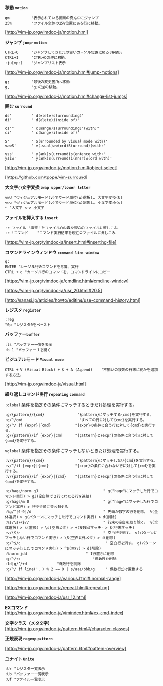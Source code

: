 **移動 ```motion```**

```vim
gm          "表示されている画面の真ん中にジャンプ
25%         "ファイル全体の25%位置にある行に移動。
```

[http://vim-jp.org/vimdoc-ja/motion.html]

**ジャンプ ```jump-motion```**

```vim
CTRL+O      "ジャンプしてきた元の古いカーソル位置に戻る(移動)。
CTRL+I      "CTRL+Oの逆に移動。
:ju[mps]    "ジャンプリスト表示
```

[http://vim-jp.org/vimdoc-ja/motion.html#jump-motions]

```vim
g;          "最後の変更箇所へ移動
g,          "g;の逆の移動。
```

[http://vim-jp.org/vimdoc-ja/motion.html#change-list-jumps]


**囲む ```surround```**

```vim
ds'         " d(elete)s(urrounding)'
di'         " d(elete)i(nside of)'

cs'"        " c(hange)s(urrounding)'(with)"
ci'         " c(hange)i(nside of)'

S'          " S(urrounded by visual mode with)'
vawS'       " v(isual)aw(ord)S(urround)(with)'

yss'        " y(ank)s(urround)s(entence with)'
ysiw'       " y(ank)s(urround)i(nner)w(ord with)'
```

[http://vim-jp.org/vimdoc-ja/motion.html#object-select]

[https://github.com/tpope/vim-surround]

**大文字小文字変換 ```swap upper/lower letter```**

```vim
vwU	"ヴィジュアルモード(v)でワード単位(w)選択し、大文字変換(U)
vwu	"ヴィジュアルモード(v)でワード単位(w)選択し、小文字変換(u)
~ "大文字 <-> 小文字
```

**ファイルを挿入する ```insert```**

```vim
:r ファイル	"指定したファイルの内容を現在のファイルに流しこみ
:r !コマンド	"コマンド実行結果を現在のファイルに流しこみ
```

[https://vim-jp.org/vimdoc-ja/insert.html#inserting-file]

**コマンドラインウィンドウ ```command line window```**

```vim
q:
ENTER "カーソル行のコマンドを再度、実行
CTRL + c "カーソル行のコマンドを、コマンドラインにコピー
```

[https://vim-jp.org/vimdoc-ja/cmdline.html#cmdline-window]

[https://vim-jp.org/vimdoc-ja/usr_20.html#20.5]

[http://nanasi.jp/articles/howto/editing/use-command-history.html]

**レジスタ ```register```**

```vim
:reg
"0p "レジスタ0をペースト
```

**バッファー```buffer```**

```vim
:ls "バッファー一覧を表示
:b 1 "バッファー１を開く
```

**ビジュアルモード ```Visual mode```**

```vim
CTRL + V (Visual Block) + $ + A (Append)    "不揃いの複数の行末に何かを追加する方法。
```

[http://vim-jp.org/vimdoc-ja/visual.html]

**繰り返しコマンド実行 ```repeating``` ```command```**

```:global``` 条件を指定その条件にマッチするときだけ処理を実行する。
```vim
:g/{pattern}/{cmd}	             "{pattern}にマッチする{cmd}を実行する。
:g/^/cmd	                      "すべての行に対して{cmd}を実行する。
:g/^/ if {expr}|{cmd}	        "{expr}の条件に合う行に対して{cmd}を実行する。
:g/{pattern}/if {expr}|cmd	    "{pattern}と{expr}の条件に合う行に対して{cmd}を実行する。
```

```vglobal``` 条件を指定その条件にマッチしないときだけ処理を実行する。
```vim
:v/{pattern}/{cmd}	             "{pattern}にマッチしない{cmd}を実行する。
:v/^/if {expr}|{cmd}	        "{expr}の条件に合わない行に対して{cmd}を実行する。
:v/{pattern}/if {expr}|{cmd}	"{pattern}と{expr}の条件に合う行に対して{cmd}を実行する。
```

```vim
:g/hage/norm gJ                              " g("hage"にマッチした行でコマンド実行) > gJ(空白無で２行にわたる行を連結) 
:g/hage/m 0                                  " g("hage"にマッチした行でコマンド実行) > 行を逆順に並べ替える
:%g/^[0-9]/d                                 " 先頭が数字の行を削除。 %(全体選択) > g(パターンにマッチした行でコマンド実行) > d(削除)
:%s/\s\+$//                                  " 行末の空白を取り除く。 %(全体選択) > s(置換) > \s(空白メタ) > +(複数回マッチ) > $(行末マッチ)
:v/\S/d                                      " 空白行を消す。 v(パターンにマッチしない行でコマンド実行) > \S(空白以外メタ) > d(削除)
:g/^$/d                                       " 空白行を消す。 g(パターンにマッチ行したでコマンド実行) > ^$(空行) > d(削除)
:%norm jdd                           " 1行置きに削除
:g/^/+d                                 "偶数行を削除
:1d|g/^/+d　　　　　　　  "奇数行を削除
:g/^/ if line('.') % 2 == 0 | s/aaa/bbb/g     " 偶数行だけ置換する
```

[http://vim-jp.org/vimdoc-ja/various.html#:normal-range]

[http://vim-jp.org/vimdoc-ja/repeat.html#repeating]

[http://vim-jp.org/vimdoc-ja/usr_12.html]

**EXコマンド**   
[http://vim-jp.org/vimdoc-ja/vimindex.html#ex-cmd-index]

**文字クラス（メタ文字）**   
[http://vim-jp.org/vimdoc-ja/pattern.html#/character-classes]

**正規表現 ```regexp``` ```pattern```**

[http://vim-jp.org/vimdoc-ja/pattern.html#pattern-overview]

**ユナイト ```Unite```**

```vim
:Ur "レジスタ一覧表示
:Ub "バッファー一覧表示
:Uf "ファイル一覧表示
```
